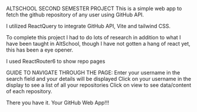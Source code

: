 ALTSCHOOL SECOND SEMESTER PROJECT
This is a simple web app to fetch the github repository of any user using GitHub API.

I utilized ReactQuery to integrate GitHub API, Vite and tailwind CSS.

To complete this project I had to do lots of research in addition to  what I have been taught in AltSchool, though I have not gotten a hang of react yet, this has been a eye opener.

I used ReactRouter6 to show repo pages

GUIDE TO NAVIGATE THROUGH THE PAGE:
Enter your username in the search field and your details will be displayed
Click on your username in the display to see a list of all your repositories
Click on view to see data/content of each repository.

There you have it. Your GitHub Web App!!!
